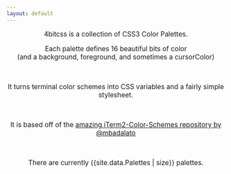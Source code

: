 ```yaml
---
layout: default
---
```


<div style='text-align:center;font-size:1.1em'>

<p>
4bitcss is a collection of CSS3 Color Palettes.
</p>

<p>
Each palette defines 16 beautiful bits of color <br/>
(and a background, foreground, and sometimes a cursorColor)
</p>

<br/>

It turns terminal color schemes into CSS variables and a fairly simple stylesheet.

<br/>

It is based off of the <a href='https://github.com/mbadolato/iTerm2-Color-Schemes'>amazing iTerm2-Color-Schemes repository by @mbadalato</a>

<br/>

There are currently {{site.data.Palettes | size}} palettes.

</div>